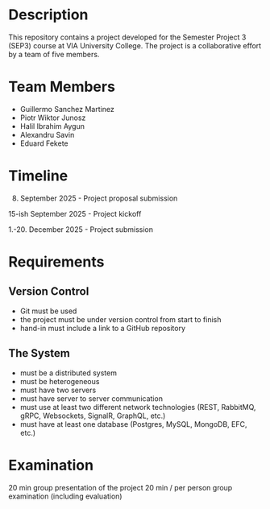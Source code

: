 # Description

This repository contains a project developed for the Semester Project 3 (SEP3) course at VIA University College. The project is a collaborative effort by a team of five members.

# Team Members

- Guillermo Sanchez Martinez
- Piotr Wiktor Junosz
- Halil Ibrahim Aygun
- Alexandru Savin
- Eduard Fekete

# Timeline

8. September 2025 - Project proposal submission

15-ish September 2025 - Project kickoff

1.-20. December 2025 - Project submission

# Requirements

## Version Control

- Git must be used
- the project must be under version control from start to finish
- hand-in must include a link to a GitHub repository

## The System

- must be a distributed system
- must be heterogeneous
- must have two servers
- must have server to server communication
- must use at least two different network technologies (REST, RabbitMQ, gRPC, Websockets, SignalR, GraphQL, etc.)
- must have at least one database (Postgres, MySQL, MongoDB, EFC, etc.)

# Examination

20 min group presentation of the project
20 min / per person group examination (including evaluation)